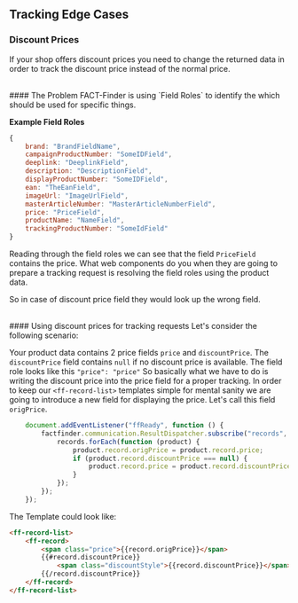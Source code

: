 ## Tracking Edge Cases

### Discount Prices
If your shop offers discount prices you need to change the returned data in order to track the discount price instead of the normal price.

<br>
#### The Problem
FACT-Finder is using `Field Roles` to identify the which should be used for specific things.

**Example Field Roles**
```javascript
{
    brand: "BrandFieldName",
    campaignProductNumber: "SomeIDField",
    deeplink: "DeeplinkField",
    description: "DescriptionField",
    displayProductNumber: "SomeIDField",
    ean: "TheEanField",
    imageUrl: "ImageUrlField",
    masterArticleNumber: "MasterArticleNumberField",
    price: "PriceField",
    productName: "NameField",
    trackingProductNumber: "SomeIdField"
}
```

Reading through the field roles we can see that the field `PriceField` contains the price.
What web components do you when they are going to prepare a tracking request is resolving the field roles using the product data.

So in case of discount price field they would look up the wrong field. 

<br>
#### Using discount prices for tracking requests
Let's consider the following scenario:

Your product data contains 2 price fields `price` and `discountPrice`. The `discountPrice` field contains `null` if no discount price is available. The field role looks like this `"price": "price"`
So basically what we have to do is writing the discount price into the price field for a proper tracking. In order to keep our `<ff-record-list>` templates simple for mental sanity we are going to introduce a new field for displaying the price. Let's call this field `origPrice`.
```javascript
    document.addEventListener("ffReady", function () {
        factfinder.communication.ResultDispatcher.subscribe("records", function (records) {
            records.forEach(function (product) {
                product.record.origPrice = product.record.price;
                if (product.record.discountPrice === null) {
                    product.record.price = product.record.discountPrice;
                }
            });                           
        });
    });
```

The Template could look like:

```html
<ff-record-list>
    <ff-record>
        <span class="price">{{record.origPrice}}</span>
        {{#record.discountPrice}}
            <span class="discountStyle">{{record.discountPrice}}</span>
        {{/record.discountPrice}}
    </ff-record>
</ff-record-list>
```

